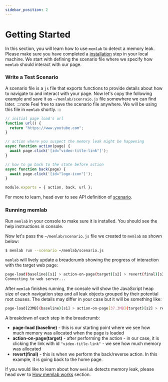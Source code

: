 ```yaml
---
sidebar_position: 2
---
```


# Getting Started
In this section, you will learn how to use `memlab` to detect a memory leak. Please make sure you have completed a [installation](/docs/installation) step in your local machine. We start with defining the scenario file where we specify how `memlab` should interact with our page.


### Write a Test Scenario
A scenario file is a `js` file that exports functions to provide details about how to navigate to and interact with your page. Now let's copy the following example and save it as `~/memlab/scenraio.js` file somewhere we can find later.
:::note
Feel free to save the scenario file anywhere. We will be using this file in `memlab` shortly.
:::

```javascript
// initial page load's url
function url() {
  return "https://www.youtube.com";
}

// action where you suspect the memory leak might be happening
async function action(page) {
  await page.click('[id="video-title-link"]');
}

// how to go back to the state before action
async function back(page) {
  await page.click('[id="logo-icon"]');
}

module.exports = { action, back, url };
```

For more to learn, head over to see API definition of [scenario](/docs/api/interfaces/core_src.IScenario).

### Running memlab
Run `memlab` in your console to make sure it is installed. You should see the help instructions in console.

Now let's pass the `~/memlab/scenario.js` file we created to `memlab` as shown below:
```bash
$ memlab run --scenario ~/memlab/scenario.js
```
`memlab` will lively update a breadcrumb showing the progress of interaction with the target web page:
```bash
page-load(baseline)[s1] > action-on-page(target)[s2] > revert(final)[s3]
Connecting to web server...
```
After `memlab` finishes running, the console will show the JavaScript heap size of each navigation step and all leak objects grouped by their potential root causes. The details may differ in your case but it will be something like:

```bash
page-load[23MB](baseline)[s1] > action-on-page[37.3MB](target)[s2] > revert[35.9MB](final)[s3]
```

A breakdown of each step in the breadcrumb:
- **page-load (baseline)** - this is our starting point where we see how much memory was allocated when the page is loaded
- **action-on-page(target)** - after performing the action - in our case, it is clicking the link with id `"video-title-link"` - we see how much memory was allocated
- **revert(final)** - this is when we perform the back/reverse action. In this example, it is going back to the home page.

If you would like to learn about how `memlab` detects memory leak, please head over to [How memlab works](/docs/how-memlab-works) section.
